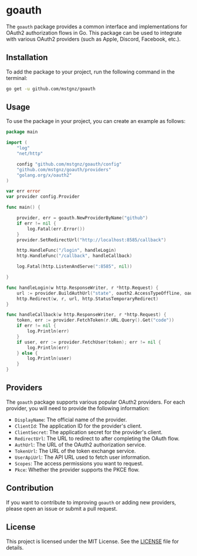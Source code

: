 # goauth

The `goauth` package provides a common interface and implementations for OAuth2 authorization flows in Go. This package can be used to integrate with various OAuth2 providers (such as Apple, Discord, Facebook, etc.).

## Installation
To add the package to your project, run the following command in the terminal:
```bash
go get -u github.com/mstgnz/goauth
```

## Usage
To use the package in your project, you can create an example as follows:

```go
package main

import (
	"log"
	"net/http"

	config "github.com/mstgnz/goauth/config"
	"github.com/mstgnz/goauth/providers"
	"golang.org/x/oauth2"
)

var err error
var provider config.Provider

func main() {

	provider, err = goauth.NewProviderByName("github")
	if err != nil {
		log.Fatal(err.Error())
	}
	provider.SetRedirectUrl("http://localhost:8585/callback")

	http.HandleFunc("/login", handleLogin)
	http.HandleFunc("/callback", handleCallback)

	log.Fatal(http.ListenAndServe(":8585", nil))

}

func handleLogin(w http.ResponseWriter, r *http.Request) {
	url := provider.BuildAuthUrl("state", oauth2.AccessTypeOffline, oauth2.ApprovalForce)
	http.Redirect(w, r, url, http.StatusTemporaryRedirect)
}

func handleCallback(w http.ResponseWriter, r *http.Request) {
	token, err := provider.FetchToken(r.URL.Query().Get("code"))
	if err != nil {
		log.Println(err)
	}
	if user, err := provider.FetchUser(token); err != nil {
		log.Println(err)
	} else {
		log.Println(user)
	}
}
```

## Providers
The `goauth` package supports various popular OAuth2 providers. For each provider, you will need to provide the following information:

- `DisplayName`: The official name of the provider.
- `ClientId`: The application ID for the provider's client.
- `ClientSecret`: The application secret for the provider's client.
- `RedirectUrl`: The URL to redirect to after completing the OAuth flow.
- `AuthUrl`: The URL of the OAuth2 authorization service.
- `TokenUrl`: The URL of the token exchange service.
- `UserApiUrl`: The API URL used to fetch user information.
- `Scopes`: The access permissions you want to request.
- `Pkce`: Whether the provider supports the PKCE flow.

## Contribution
If you want to contribute to improving `goauth` or adding new providers, please open an issue or submit a pull request.

## License
This project is licensed under the MIT License. See the [LICENSE](LICENSE) file for details.


